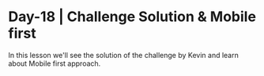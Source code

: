 # Day-18 | Challenge Solution & Mobile first

In this lesson we'll see the solution of the challenge by Kevin and learn about Mobile first approach.


